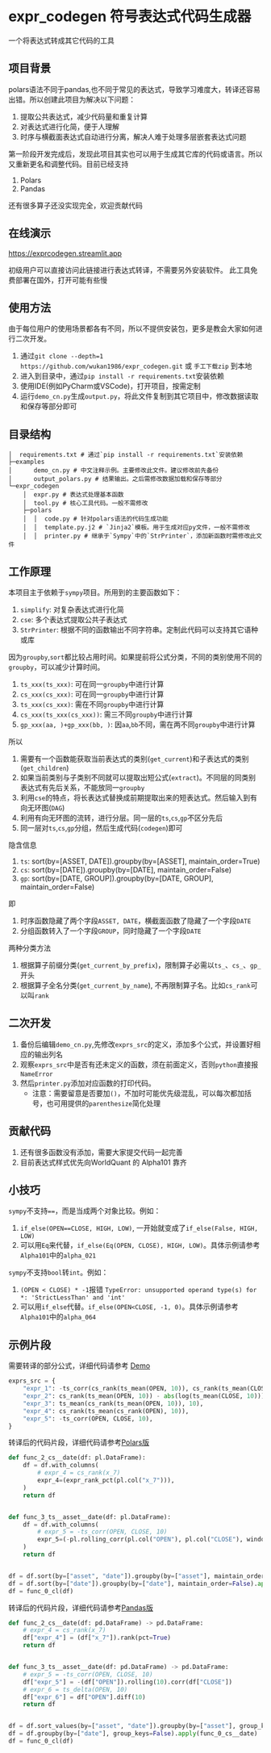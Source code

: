 # expr_codegen 符号表达式代码生成器

一个将表达式转成其它代码的工具

## 项目背景

polars语法不同于pandas,也不同于常见的表达式，导致学习难度大，转译还容易出错。所以创建此项目为解决以下问题：

1. 提取公共表达式，减少代码量和重复计算
2. 对表达式进行化简，便于人理解
3. 时序与横截面表达式自动进行分离，解决人难于处理多层嵌套表达式问题

第一阶段开发完成后，发现此项目其实也可以用于生成其它库的代码或语言。所以又重新更名和调整代码。目前已经支持

1. Polars
2. Pandas

还有很多算子还没实现完全，欢迎贡献代码

## 在线演示

https://exprcodegen.streamlit.app

初级用户可以直接访问此链接进行表达式转译，不需要另外安装软件。
此工具免费部署在国外，打开可能有些慢

## 使用方法

由于每位用户的使用场景都各有不同，所以不提供安装包，更多是教会大家如何进行二次开发。

1. 通过`git clone --depth=1 https://github.com/wukan1986/expr_codegen.git` 或 `手工下载zip` 到本地
2. 进入到目录中，通过`pip install -r requirements.txt`安装依赖
3. 使用IDE(例如PyCharm或VSCode)，打开项目，按需定制
4. 运行`demo_cn.py`生成`output.py`，将此文件复制到其它项目中，修改数据读取和保存等部分即可

## 目录结构

```commandline
│  requirements.txt # 通过`pip install -r requirements.txt`安装依赖
├─examples
│      demo_cn.py # 中文注释示例。主要修改此文件。建议修改前先备份
│      output_polars.py # 结果输出。之后需修改数据加载和保存等部分
└─expr_codegen
    │  expr.py # 表达式处理基本函数
    │  tool.py # 核心工具代码。一般不需修改
    ├─polars
    │  │  code.py # 针对polars语法的代码生成功能
    │  │  template.py.j2 # `Jinja2`模板。用于生成对应py文件，一般不需修改
    │  │  printer.py # 继承于`Sympy`中的`StrPrinter`，添加新函数时需修改此文件
```

## 工作原理

本项目主于依赖于`sympy`项目。所用到的主要函数如下：

1. `simplify`: 对复杂表达式进行化简
2. `cse`: 多个表达式提取公共子表达式
3. `StrPrinter`: 根据不同的函数输出不同字符串。定制此代码可以支持其它语种或库

因为`groupby`,`sort`都比较占用时间。如果提前将公式分类，不同的类别使用不同的`groupby`，可以减少计算时间。

1. `ts_xxx(ts_xxx)`: 可在同一`groupby`中进行计算
2. `cs_xxx(cs_xxx)`: 可在同一`groupby`中进行计算
3. `ts_xxx(cs_xxx)`: 需在不同`groupby`中进行计算
4. `cs_xxx(ts_xxx(cs_xxx))`: 需三不同`groupby`中进行计算
5. `gp_xxx(aa, )+gp_xxx(bb, )`: 因`aa`,`bb`不同，需在两不同`groupby`中进行计算

所以

1. 需要有一个函数能获取当前表达式的类别(`get_current`)和子表达式的类别(`get_children`)
2. 如果当前类别与子类别不同就可以提取出短公式(`extract`)。不同层的同类别表达式有先后关系，不能放同一`groupby`
3. 利用`cse`的特点，将长表达式替换成前期提取出来的短表达式。然后输入到有向无环图(`DAG`)
4. 利用有向无环图的流转，进行分层。同一层的`ts`,`cs`,`gp`不区分先后
5. 同一层对`ts`,`cs`,`gp`分组，然后生成代码(`codegen`)即可

隐含信息

1. `ts`: sort(by=[ASSET, DATE]).groupby(by=[ASSET], maintain_order=True)
2. `cs`: sort(by=[DATE]).groupby(by=[DATE], maintain_order=False)
3. `gp`: sort(by=[DATE, GROUP]).groupby(by=[DATE, GROUP], maintain_order=False)

即

1. 时序函数隐藏了两个字段`ASSET, DATE`，横截面函数了隐藏了一个字段`DATE`
2. 分组函数转入了一个字段`GROUP`，同时隐藏了一个字段`DATE`

两种分类方法

1. 根据算子前缀分类(`get_current_by_prefix`)，限制算子必需以`ts_`、`cs_`、`gp_`开头
2. 根据算子全名分类(`get_current_by_name`), 不再限制算子名。比如`cs_rank`可以叫`rank`

## 二次开发

1. 备份后编辑`demo_cn.py`,先修改`exprs_src`的定义，添加多个公式，并设置好相应的输出列名
2. 观察`exprs_src`中是否有还未定义的函数，须在前面定义，否则`python`直接报`NameError`
3. 然后`printer.py`添加对应函数的打印代码。
    - 注意：需要留意是否要加`()`，不加时可能优先级混乱，可以每次都加括号，也可用提供的`parenthesize`简化处理

## 贡献代码

1. 还有很多函数没有添加，需要大家提交代码一起完善
2. 目前表达式样式优先向WorldQuant 的 Alpha101 靠齐

## 小技巧

`sympy`不支持`==`，而是当成两个对象比较。例如：

1. `if_else(OPEN==CLOSE, HIGH, LOW)`, 一开始就变成了`if_else(False, HIGH, LOW)`
2. 可以用`Eq`来代替，`if_else(Eq(OPEN, CLOSE), HIGH, LOW)`。具体示例请参考`Alpha101`中的`alpha_021`

`sympy`不支持`bool`转`int`。例如：

1. `(OPEN < CLOSE) * -1`报错 `TypeError: unsupported operand type(s) for *: 'StrictLessThan' and 'int'`
2. 可以用`if_else`代替。`if_else(OPEN<CLOSE, -1, 0)`。具体示例请参考`Alpha101`中的`alpha_064`

## 示例片段

需要转译的部分公式，详细代码请参考 [Demo](examples/demo_cn.py)

```python
exprs_src = {
    "expr_1": -ts_corr(cs_rank(ts_mean(OPEN, 10)), cs_rank(ts_mean(CLOSE, 10)), 10),
    "expr_2": cs_rank(ts_mean(OPEN, 10)) - abs(log(ts_mean(CLOSE, 10))) + gp_rank(sw_l1, CLOSE),
    "expr_3": ts_mean(cs_rank(ts_mean(OPEN, 10)), 10),
    "expr_4": cs_rank(ts_mean(cs_rank(OPEN), 10)),
    "expr_5": -ts_corr(OPEN, CLOSE, 10),
}
```

转译后的代码片段，详细代码请参考[Polars版](examples/output_polars.py)

```python
def func_2_cs__date(df: pl.DataFrame):
    df = df.with_columns(
        # expr_4 = cs_rank(x_7)
        expr_4=(expr_rank_pct(pl.col("x_7"))),
    )
    return df


def func_3_ts__asset__date(df: pl.DataFrame):
    df = df.with_columns(
        # expr_5 = -ts_corr(OPEN, CLOSE, 10)
        expr_5=(-pl.rolling_corr(pl.col("OPEN"), pl.col("CLOSE"), window_size=10)),
    )
    return df


df = df.sort(by=["asset", "date"]).groupby(by=["asset"], maintain_order=True).apply(func_0_ts__asset__date)
df = df.sort(by=["date"]).groupby(by=["date"], maintain_order=False).apply(func_0_cs__date)
df = func_0_cl(df)
```

转译后的代码片段，详细代码请参考[Pandas版](examples/output_pandas.py)

```python
def func_2_cs__date(df: pd.DataFrame) -> pd.DataFrame:
    # expr_4 = cs_rank(x_7)
    df["expr_4"] = (df["x_7"]).rank(pct=True)
    return df


def func_3_ts__asset__date(df: pd.DataFrame) -> pd.DataFrame:
    # expr_5 = -ts_corr(OPEN, CLOSE, 10)
    df["expr_5"] = -(df["OPEN"]).rolling(10).corr(df["CLOSE"])
    # expr_6 = ts_delta(OPEN, 10)
    df["expr_6"] = df["OPEN"].diff(10)
    return df


df = df.sort_values(by=["asset", "date"]).groupby(by=["asset"], group_keys=False).apply(func_0_ts__asset__date)
df = df.groupby(by=["date"], group_keys=False).apply(func_0_cs__date)
df = func_0_cl(df)
```
